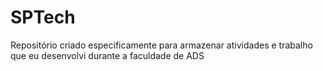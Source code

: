 # SPTech
Repositório criado especificamente para armazenar atividades e trabalho que eu desenvolvi durante a faculdade de ADS
